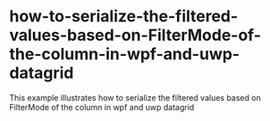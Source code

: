 # how-to-serialize-the-filtered-values-based-on-FilterMode-of-the-column-in-wpf-and-uwp-datagrid
This example illustrates how to serialize the filtered values based on FilterMode of the column in wpf and uwp datagrid
